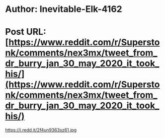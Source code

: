 # Author: Inevitable-Elk-4162
# Post URL: [https://www.reddit.com/r/Superstonk/comments/nex3mx/tweet_from_dr_burry_jan_30_may_2020_it_took_his/](https://www.reddit.com/r/Superstonk/comments/nex3mx/tweet_from_dr_burry_jan_30_may_2020_it_took_his/)


https://i.redd.it/2f4un9363sz61.jpg